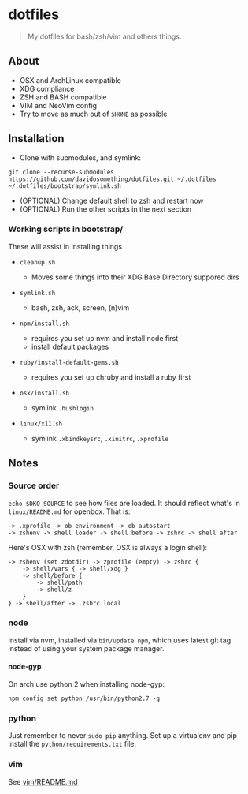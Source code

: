 # dotfiles

> My dotfiles for bash/zsh/vim and others things.

## About

- OSX and ArchLinux compatible
- XDG compliance
- ZSH and BASH compatible
- VIM and NeoVim config
- Try to move as much out of `$HOME` as possible

## Installation

- Clone with submodules, and symlink:

```shell
git clone --recurse-submodules https://github.com/davidosomething/dotfiles.git ~/.dotfiles
~/.dotfiles/bootstrap/symlink.sh
```

- (OPTIONAL) Change default shell to zsh and restart now
- (OPTIONAL) Run the other scripts in the next section

### Working scripts in bootstrap/

These will assist in installing things

- `cleanup.sh`
  - Moves some things into their XDG Base Directory suppored dirs

- `symlink.sh`
  - bash, zsh, ack, screen, (n)vim

- `npm/install.sh`
  - requires you set up nvm and install node first
  - install default packages

- `ruby/install-default-gems.sh`
  - requires you set up chruby and install a ruby first

- `osx/install.sh`
  - symlink `.hushlogin`

- `linux/x11.sh`
  - symlink `.xbindkeysrc`, `.xinitrc`, `.xprofile`

## Notes

### Source order

`echo $DKO_SOURCE` to see how files are loaded. It should reflect what's in
`linux/README.md` for openbox. That is:

    -> .xprofile -> ob environment -> ob autostart
    -> zshenv -> shell loader -> shell before -> zshrc -> shell after

Here's OSX with zsh (remember, OSX is always a login shell):

    -> zshenv (set zdotdir) -> zprofile (empty) -> zshrc {
        -> shell/vars { -> shell/xdg }
        -> shell/before {
            -> shell/path
            -> shell/z
        }
    } -> shell/after -> .zshrc.local

### node

Install via nvm, installed via `bin/update npm`, which uses latest git tag
instead of using your system package manager.

#### node-gyp

On arch use python 2 when installing node-gyp:

```shell
npm config set python /usr/bin/python2.7 -g
```

### python

Just remember to never `sudo pip` anything. Set up a virtualenv and pip install
the `python/requirements.txt` file.

### vim

See [vim/README.md](https://github.com/davidosomething/dotfiles/blob/master/vim/README.md)

